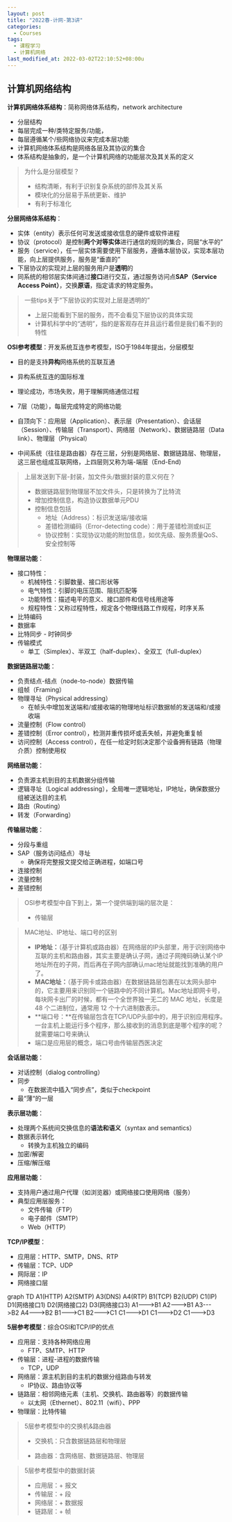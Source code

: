 ```yaml
---
layout: post
title: "2022春-计网-第3讲"
categories: 
  - Courses
tags:
  - 课程学习
  - 计算机网络
last_modified_at: 2022-03-02T22:10:52+08:00u
---
```


## 计算机网络结构

**计算机网络体系结构**：简称网络体系结构，network architecture

- 分层结构
- 每层完成一种/类特定服务/功能，
- 每层遵循某个/些网络协议来完成本层功能
- 计算机网络体系结构是网络各层及其协议的集合
- 体系结构是抽象的，是一个计算机网络的功能层次及其关系的定义

> 为什么是分层模型？
>
> - 结构清晰，有利于识别复杂系统的部件及其关系
> - 模块化的分层易于系统更新、维护
> - 有利于标准化 

**分层网络体系结构**：

- 实体（entity）表示任何可发送或接收信息的硬件或软件进程
- 协议（protocol）是控制**两个对等实体**进行通信的规则的集合，同层“水平的”
- 服务（service），任一层实体需要使用下层服务，遵循本层协议，实现本层功能，向上层提供服务，服务是“垂直的”
- 下层协议的实现对上层的服务用户是**透明**的
- 同系统的相邻层实体间通过**接口**进行交互，通过服务访问点**SAP（Service Access Point）**，交换**原语**，指定请求的特定服务。

> 一些tips关于“下层协议的实现对上层是透明的”
>
> - 上层只能看到下层的服务，而不会看见下层协议的具体实现
> - 计算机科学中的“透明”，指的是客观存在并且运行着但是我们看不到的特性

**OSI参考模型**：开发系统互连参考模型，ISO于1984年提出，分层模型

- 目的是支持**异构**网络系统的互联互通
- 异构系统互连的国际标准
- 理论成功，市场失败，用于理解网络通信过程
- 7层（功能），每层完成特定的网络功能
- 自顶向下：应用层（Application）、表示层（Presentation）、会话层（Session）、传输层（Transport）、网络层（Network）、数据链路层（Data link）、物理层（Physical）

- 中间系统（往往是路由器）存在三层，分别是网络层、数据链路层、物理层，这三层也组成互联网络，上四层则又称为端-端层（End-End)

> 上层发送到下层-封装，加文件头/数据封装的意义何在？
>
> - 数据链路层到物理层不加文件头，只是转换为了比特流
> - 增加控制信息，构造协议数据单元PDU
> - 控制信息包括
>   - 地址（Address）：标识发送端/接收端
>   - 差错检测编码（Error-detecting code）：用于差错检测或纠正
>   - 协议控制：实现协议功能的附加信息，如优先级、服务质量QoS、安全控制等

**物理层功能**：

- 接口特性：
  - 机械特性：引脚数量、接口形状等
  - 电气特性：引脚的电压范围、阻抗匹配等
  - 功能特性：描述电平的意义、接口部件和信号线用途等
  - 规程特性：又称过程特性，规定各个物理线路工作规程，时序关系
- 比特编码
- 数据率
- 比特同步 - 时钟同步
- 传输模式
  - 单工（Simplex）、半双工（half-duplex）、全双工（full-duplex）

**数据链路层功能**：

- 负责结点-结点（node-to-node）数据传输
- 组帧（Framing）
- 物理寻址（Physical addressing）
  - 在帧头中增加发送端和/或接收端的物理地址标识数据帧的发送端和/或接收端
- 流量控制（Flow control）
- 差错控制（Error control），检测并重传损坏或丢失帧，并避免重复帧
- 访问控制（Access control），在任一给定时刻决定那个设备拥有链路（物理介质）控制使用权

**网络层功能**：

- 负责源主机到目的主机数据分组传输
- 逻辑寻址（Logical addressing），全局唯一逻辑地址，IP地址，确保数据分组被送达目的主机
- 路由（Routing）
- 转发（Forwarding）

**传输层功能**：

- 分段与重组
- SAP（服务访问结点）寻址
  - 确保将完整报文提交给正确进程，如端口号
- 连接控制
- 流量控制
- 差错控制

> OSI参考模型中自下到上，第一个提供端到端的层次是：
>
> - 传输层

> MAC地址、IP地址、端口号的区别
>
> - **IP地址：**（基于计算机或路由器）在网络层的IP头部里，用于识别网络中互联的主机和路由器，其实主要是确认子网，通过子网掩码确认某个IP地址所在的子网，而后再在子网内部确认mac地址就能找到准确的用户了。
> - **MAC地址：**（基于网卡或路由器）在数据链路层包裹在以太网头部中的，它主要用来识别同一个链路中的不同计算机。Mac地址即网卡号，每块网卡出厂的时候，都有一个全世界独一无二的 MAC 地址，长度是 48 个二进制位，通常用 12 个十六进制数表示。
> - **端口号：**在传输层包含在TCP/UDP头部中的，用于识别应用程序。一台主机上能运行多个程序，那么接收到的消息到底是哪个程序的呢？就需要端口号来确认
> - 端口是应用层的概念，端口号由传输层西医决定

**会话层功能**：

- 对话控制（dialog controlling）
- 同步
  - 在数据流中插入“同步点”，类似于checkpoint
- 最“薄“的一层

**表示层功能**：

- 处理两个系统间交换信息的**语法和语义**（syntax and semantics）
- 数据表示转化
  - 转换为主机独立的编码
- 加密/解密
- 压缩/解压缩

**应用层功能**：

- 支持用户通过用户代理（如浏览器）或网络接口使用网络（服务）
- 典型应用层服务：
  - 文件传输（FTP）
  - 电子邮件（SMTP）
  - Web（HTTP）

**TCP/IP模型**：

- 应用层：HTTP、SMTP，DNS、RTP
- 传输层：TCP、UDP
- 网际层：IP
- 网络接口层

<div class="mermaid">
    graph TD
A1(HTTP)
A2(SMTP)
A3(DNS)
A4(RTP)
B1(TCP)
B2(UDP)
C1(IP)
D1(网络接口1)
D2(网络接口2)
D3(网络接口3)
A1--->B1
A2--->B1
A3--->B2
A4--->B2
B1--->C1
B2--->C1
C1--->D1
C1--->D2
C1--->D3
</div>

**5层参考模型**：综合OSI和TCP/IP的优点

- 应用层：支持各种网络应用
  - FTP、SMTP、HTTP
- 传输层：进程-进程的数据传输
  - TCP，UDP
- 网络层：源主机到目的主机的数据分组路由与转发
  - IP协议、路由协议等
- 链路层：相邻网络元素（主机、交换机、路由器等）的数据传输
  - 以太网（Ethernet）、802.11（wifi）、PPP
- 物理层：比特传输

> 5层参考模型中的交换机&路由器
>
> - 交换机：只含数据链路层和物理层
>
> - 路由器：含网络层、数据链路层、物理层

> 5层参考模型中的数据封装
>
> - 应用层：+ 报文
> - 传输层：+ 段
> - 网络层：+ 数据报
> - 链路层：+ 帧

